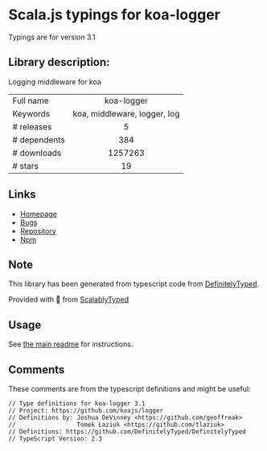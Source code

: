 
# Scala.js typings for koa-logger

Typings are for version 3.1

## Library description:
Logging middleware for koa

|                    |                 |
| ------------------ | :-------------: |
| Full name          | koa-logger |
| Keywords           | koa, middleware, logger, log |
| # releases         | 5 |
| # dependents       | 384 |
| # downloads        | 1257263 |
| # stars            | 19 |

## Links
- [Homepage](https://github.com/koajs/logger#readme)
- [Bugs](https://github.com/koajs/logger/issues)
- [Repository](https://github.com/koajs/logger)
- [Npm](https://www.npmjs.com/package/koa-logger)
    


## Note
This library has been generated from typescript code from [DefinitelyTyped](https://definitelytyped.org).

Provided with :purple_heart: from [ScalablyTyped](https://github.com/oyvindberg/ScalablyTyped)

## Usage
See [the main readme](../../readme.md) for instructions.

## Comments

These comments are from the typescript definitions and might be useful:
```
// Type definitions for koa-logger 3.1
// Project: https://github.com/koajs/logger
// Definitions by: Joshua DeVinney <https://github.com/geoffreak>
//                 Tomek Łaziuk <https://github.com/tlaziuk>
// Definitions: https://github.com/DefinitelyTyped/DefinitelyTyped
// TypeScript Version: 2.3

```

